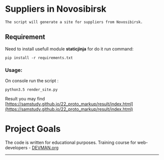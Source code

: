 # Suppliers in Novosibirsk

```
The script will generate a site for suppliers from Novosibirsk.

```
## Requirement
Need to install usefull module **staticjinja** for do it run command:
```
pip install -r requirements.txt
```
### Usage:
On console run the script :
```
python3.5 render_site.py
```
Result you may find [https://samstudy.github.io/22_proto_markup/result/index.html](https://samstudy.github.io/22_proto_markup/result/index.html)

# Project Goals

The code is written for educational purposes. Training course for web-developers - [DEVMAN.org](https://devman.org)
____
